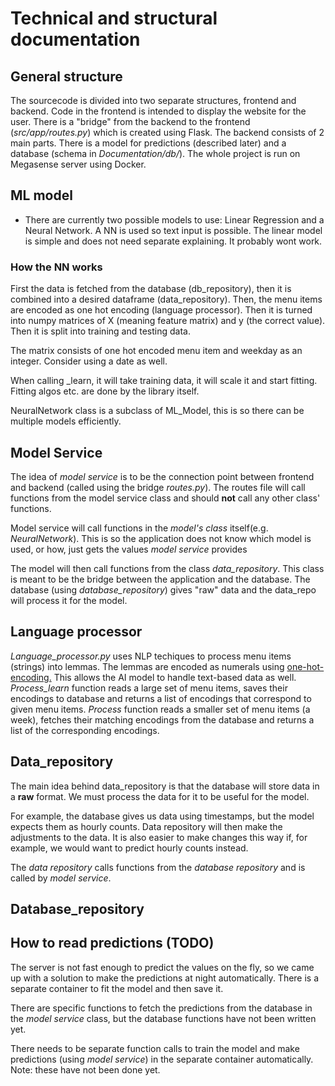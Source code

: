 # Technical and structural documentation

## General structure
The sourcecode is divided into two separate structures, frontend and backend. Code in the frontend is intended to display the website for the user. There is a "bridge" from the backend to the frontend (_src/app/routes.py_) which is created using Flask. The backend consists of 2 main parts. There is a model for predictions (described later) and a database (schema in _Documentation/db/_). The whole project is run on Megasense server using Docker.

## ML model
- There are currently two possible models to use: Linear Regression and a Neural Network. A NN is used so text input is possible. The linear model is simple and does not need separate explaining. It probably wont work. 

### How the NN works
First the data is fetched from the database (db_repository), then it is combined into a desired dataframe (data_repository). Then, the menu items are encoded as one hot encoding (language processor). Then it is turned into numpy matrices of X (meaning feature matrix) and y (the correct value). Then it is split into training and testing data. 

The matrix consists of one hot encoded menu item and weekday as an integer. Consider using a date as well.

When calling _learn, it will take training data, it will scale it and start fitting. Fitting algos etc. are done by the library itself. 

NeuralNetwork class is a subclass of ML_Model, this is so there can be multiple models efficiently. 

## Model Service
The idea of _model service_ is to be the connection point between frontend and backend (called using the bridge _routes.py_). The routes file will call functions from the model service class and should __not__ call any other class' functions. 

Model service will call functions in the _model's class_ itself(e.g. _NeuralNetwork_). This is so the application does not know which model is used, or how, just gets the values _model service_ provides

The model will then call functions from the class _data_repository_. This class is meant to be the bridge between the application and the database. The database (using _database_repository_) gives "raw" data and the data_repo will process it for the model. 

## Language processor
_Language_processor.py_ uses NLP techiques to process menu items (strings) into lemmas. The lemmas are encoded as numerals using [one-hot-encoding.](https://en.wikipedia.org/wiki/One-hot) This allows the AI model to handle text-based data as well. _Process_learn_ function reads a large set of menu items, saves their encodings to database and returns a list of encodings that correspond to given menu items. _Process_ function reads a smaller set of menu items (a week), fetches their matching encodings from the database and returns a list of the corresponding encodings. 

## Data_repository
The main idea behind data_repository is that the database will store data in a __raw__ format. We must process the data for it to be useful for the model. 

For example, the database gives us data using timestamps, but the model expects them as hourly counts. Data repository will then make the adjustments to the data. It is also easier to make changes this way if, for example, we would want to predict hourly counts instead.

The _data repository_ calls functions from the _database repository_ and is called by _model service_. 

## Database_repository


## How to read predictions (TODO)
The server is not fast enough to predict the values on the fly, so we came up with a solution to make the predictions at night automatically. There is a separate container to fit the model and then save it. 

There are specific functions to fetch the predictions from the database in the _model service_ class, but the database functions have not been written yet. 

There needs to be separate function calls to train the model and make predictions (using _model service_) in the separate container automatically. Note: these have not been done yet.



